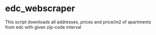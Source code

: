 # edc_webscraper
This script downloads all addresses, prices and price/m2 of apartments from edc with given zip-code interval
